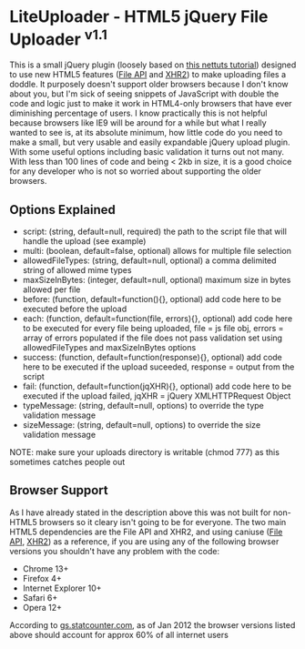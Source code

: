 # LiteUploader - HTML5 jQuery File Uploader <sup>v1.1</sup>

This is a small jQuery plugin (loosely based on [this nettuts tutorial](http://net.tutsplus.com/tutorials/javascript-ajax/uploading-files-with-ajax/)) designed to use new HTML5 features ([File API](http://www.html5rocks.com/en/tutorials/file/dndfiles/) and [XHR2](http://www.html5rocks.com/en/tutorials/file/xhr2/)) to make uploading files a doddle. It purposely doesn't support older browsers because I don't know about you, but I'm sick of seeing snippets of JavaScript with double the code and logic just to make it work in HTML4-only browsers that have ever diminishing percentage of users. I know practically this is not helpful because browsers like IE9 will be around for a while but what I really wanted to see is, at its absolute minimum, how little code do you need to make a small, but very usable and easily expandable jQuery upload plugin. With some useful options including basic validation it turns out not many. With less than 100 lines of code and being < 2kb in size, it is a good choice for any developer who is not so worried about supporting the older browsers.

## Options Explained

* script: (string, default=null, required) the path to the script file that will handle the upload (see example)
* multi: (boolean, default=false, optional) allows for multiple file selection
* allowedFileTypes: (string, default=null, optional) a comma delimited string of allowed mime types
* maxSizeInBytes: (integer, default=null, optional) maximum size in bytes allowed per file
* before: (function, default=function(){}, optional) add code here to be executed before the upload
* each: (function, default=function(file, errors){}, optional) add code here to be executed for every file being uploaded, file = js file obj, errors = array of errors populated if the file does not pass validation set using allowedFileTypes and maxSizeInBytes options
* success: (function, default=function(response){}, optional) add code here to be executed if the upload suceeded, response = output from the script
* fail: (function, default=function(jqXHR){}, optional) add code here to be executed if the upload failed, jqXHR = jQuery XMLHTTPRequest Object
* typeMessage: (string, default=null, options) to override the type validation message
* sizeMessage: (string, default=null, options) to override the size validation message

NOTE: make sure your uploads directory is writable (chmod 777) as this sometimes catches people out

## Browser Support

As I have already stated in the description above this was not built for non-HTML5 browsers so it cleary isn't going to be for everyone. The two main HTML5 dependencies are the File API and XHR2, and using caniuse ([File API](http://caniuse.com/fileapi), [XHR2](http://caniuse.com/xhr2)) as a reference, if you are using any of the following browser versions you shouldn't have any problem with the code:

* Chrome 13+
* Firefox 4+
* Internet Explorer 10+
* Safari 6+
* Opera 12+

According to [gs.statcounter.com](http://gs.statcounter.com), as of Jan 2012 the browser versions listed above should account for approx 60% of all internet users